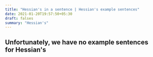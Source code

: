 ```yaml
---
title: "Hessian's in a sentence | Hessian's example sentences"
date: 2021-01-20T19:57:50+05:30
draft: falses
summary: "Hessian's"
---
```

## Unfortunately, we have no example sentences for Hessian's                 
